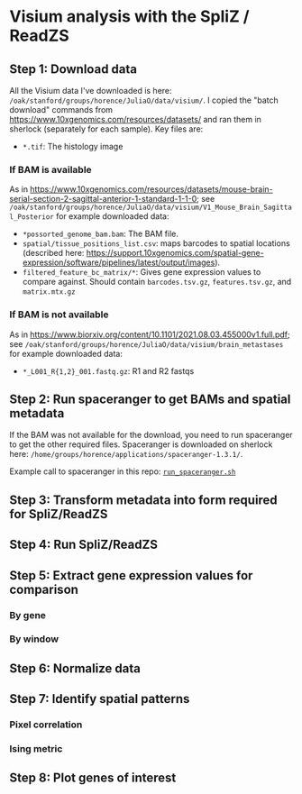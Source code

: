 # Visium analysis with the SpliZ / ReadZS

## Step 1: Download data

All the Visium data I've downloaded is here: `/oak/stanford/groups/horence/JuliaO/data/visium/`. I copied the "batch download" commands from https://www.10xgenomics.com/resources/datasets/ and ran them in sherlock (separately for each sample). Key files are:

* `*.tif`: The histology image

### If BAM is available
As in https://www.10xgenomics.com/resources/datasets/mouse-brain-serial-section-2-sagittal-anterior-1-standard-1-1-0; see `/oak/stanford/groups/horence/JuliaO/data/visium/V1_Mouse_Brain_Sagittal_Posterior` for example downloaded data:
* `*possorted_genome_bam.bam`: The BAM file. 
* `spatial/tissue_positions_list.csv`: maps barcodes to spatial locations (described here: https://support.10xgenomics.com/spatial-gene-expression/software/pipelines/latest/output/images). 
* `filtered_feature_bc_matrix/*`: Gives gene expression values to compare against. Should contain `barcodes.tsv.gz`, `features.tsv.gz`, and `matrix.mtx.gz`   

### If BAM is not available

As in https://www.biorxiv.org/content/10.1101/2021.08.03.455000v1.full.pdf; see `/oak/stanford/groups/horence/JuliaO/data/visium/brain_metastases` for example downloaded data:
* `*_L001_R{1,2}_001.fastq.gz`: R1 and R2 fastqs

## Step 2: Run spaceranger to get BAMs and spatial metadata

If the BAM was not available for the download, you need to run spaceranger to get the other required files. Spaceranger is downloaded on sherlock here: `/home/groups/horence/applications/spaceranger-1.3.1/`.

Example call to spaceranger in this repo: [`run_spaceranger.sh`](scripts/submissionscripts/run_spaceranger.sh)

## Step 3: Transform metadata into form required for SpliZ/ReadZS

## Step 4: Run SpliZ/ReadZS

## Step 5: Extract gene expression values for comparison

### By gene

### By window

## Step 6: Normalize data

## Step 7: Identify spatial patterns

### Pixel correlation

### Ising metric

## Step 8: Plot genes of interest

